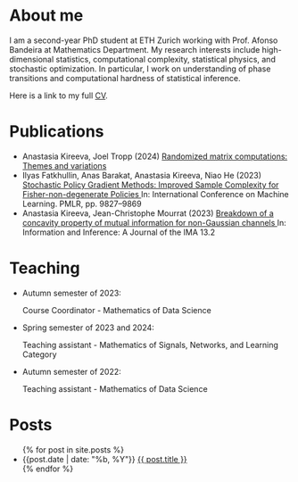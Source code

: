 # About me

I am a second-year PhD student at ETH Zurich working with Prof. Afonso Bandeira at Mathematics Department.
My research interests include
high-dimensional statistics, computational complexity, statistical physics, and stochastic optimization.
In particular, I work on understanding of phase transitions and
computational hardness of statistical inference.

Here is a link to my full [CV](/files/CV_Apr24_Kireeva.pdf).

# Publications
<ul>
  <li> Anastasia Kireeva, Joel Tropp (2024)
  <a href="https://arxiv.org/abs/2402.17873">Randomized matrix computations: Themes and variations</a>
  </li>
  <li> Ilyas Fatkhullin, Anas Barakat, Anastasia Kireeva, Niao He (2023)
  <a href="https://arxiv.org/abs/2302.01734.pdf">Stochastic Policy Gradient Methods:
  Improved Sample Complexity for Fisher-non-degenerate Policies </a>
  In: International Conference on Machine Learning. PMLR, pp. 9827–9869
  </li>
  <li> Anastasia Kireeva, Jean-Christophe Mourrat (2023)
  <a href="http://arxiv.org/abs/2304.05129">Breakdown of a concavity property of mutual information for non-Gaussian channels </a>
  In: Information and Inference: A Journal of the IMA 13.2
  </li>
</ul>

# Teaching

<ul>
  <li>
  Autumn semester of 2023:

  Course Coordinator - Mathematics of Data Science
  </li>
  <li>
  Spring semester of 2023 and 2024:

  Teaching assistant - Mathematics of Signals, Networks, and Learning Category
  </li>

  <li>
  Autumn semester of 2022:

   Teaching assistant - Mathematics of Data Science
  </li>
</ul>

# Posts
<ul>
  {% for post in site.posts %}
    <li>
      <span>{{post.date | date: "%b, %Y"}}</span>
      	<a href="{{ post.url }}">{{ post.title }}</a>
    </li>
  {% endfor %}
</ul>

